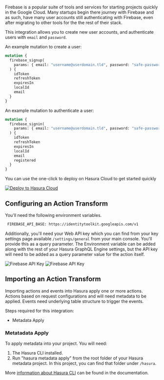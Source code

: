 Firebase is a popular suite of tools and services for starting projects quickly in the Google Cloud. Many startups begin there journey with Firebase and as such, have many user accounts still authenticating with Firebase, even after migrating to other tools for the the rest of their stack.

This integration allows you to create new user accounts, and authenticate users with `email` and `password`.

An example mutation to create a user:

```graphql
mutation {
  firebase_signup(
    params: { email: "username@userdomain.tld", password: "safe-password" }
  ) {
    idToken
    refreshToken
    expiresIn
    localId
    email
  }
}
```

An example mutation to authenticate a user:

```graphql
mutation {
  firebase_signin(
    params: { email: "username@userdomain.tld", password: "safe-password" }
  ) {
    idToken
    refreshToken
    expiresIn
    localId
    email
    registered
  }
}
```

You can use the one-click to deploy on Hasura Cloud to get started quickly

[![Deploy to Hasura Cloud](https://hasura.io/deploy-button.svg)](https://cloud.hasura.io/deploy?github_repo=https://github.com/hasura/data-hub&hasura_dir=action-transforms/firebase/hasura)

## Configuring an Action Transform

You'll need the following environment variables.

```bash
 FIREBASE_API_BASE: https://identitytoolkit.googleapis.com/v1
```

Additionally, you'll need your Web API key which you can find from your key settings page available `/settings/general` from your main console. You'll provide this as a query parameter. The Environment variable can be added along with the rest of your Hasura GraphQL Engine settings, but the API key will need to be added as a query parameter value for the action itself.

![Firebase API Key](https://graphql-engine-cdn.hasura.io/assets/main-site/marketplace/firebase-guide-image-1.png)
![Firebase API Key](https://graphql-engine-cdn.hasura.io/assets/main-site/marketplace/firebase-guide-image-2.png)

## Importing an Action Transform

Importing actions and events into Hasura apply one or more actions. Actions based on request configurations and will need metadata to be applied. Events need underlying table structure to trigger the events.

Steps required for this integration:

- Metadata Apply

### Metatadata Apply

To apply metadata into your project. You will need:

1. The Hasura CLI installed.
2. Run "hasura metadata apply" from the root folder of your Hasura metadata project. In this project, you can find that folder under `/hasura`.

More [information about Hasura CLI](https://hasura.io/docs/latest/graphql/core/hasura-cli/index.html) can be found in the documentation.
